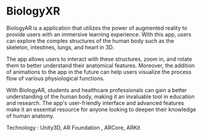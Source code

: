 # BiologyXR

BiologyAR is a application that utilizes the power of augmented reality to provide users with an immersive learning experience. With this app, users can explore the complex structures of the human body such as the skeleton, intestines, lungs, and heart in 3D.

The app allows users to interact with these structures, zoom in, and rotate them to better understand their anatomical features. Moreover, the addition of animations to the app in the future can help users visualize the process flow of various physiological functions.

With BiologyAR, students and healthcare professionals can gain a better understanding of the human body, making it an invaluable tool in education and research. The app's user-friendly interface and advanced features make it an essential resource for anyone looking to deepen their knowledge of human anatomy.


Technology : Unity3D, AR Foundation , ARCore, ARKit
